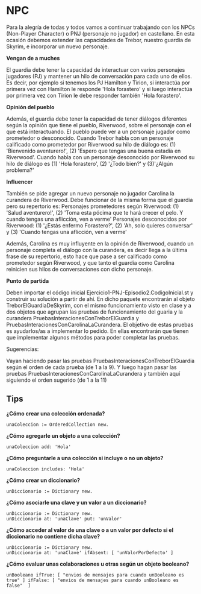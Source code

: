 # NPC

Para la alegría de todas y todos vamos a continuar trabajando con los NPCs (Non-Player Character) o PNJ (personaje no jugador) en castellano. En esta ocasión debemos extender las capacidades de Trebor, nuestro guardia de Skyrim, e incorporar un nuevo personaje. 

**Vengan de a muches**

El guardia debe tener la capacidad de interactuar con varios personajes jugadores (PJ) y mantener un hilo de conversación para cada uno de ellos. Es decir, por ejemplo si tenemos los PJ Hamilton y Tirion, si interactúa por primera vez con Hamilton le responde 'Hola forastero' y si luego interactúa por primera vez con Tirion le debe responder también  'Hola forastero'.

**Opinión del pueblo**

Además, el guardia debe tener la capacidad de tener diálogos diferentes según la opinión que tiene el pueblo, Riverwood, sobre el personaje con el que está interactuando. El pueblo puede ver a un personaje jugador como prometedor o desconocido. 
Cuando Trebor habla con un personaje calificado como prometedor por Riverwood su hilo de diálogo es: (1) 'Bienvenido aventurero!', (2) 'Espero que tengas una buena estadía en Riverwood'.
Cuando habla con un personaje desconocido por Riverwood su hilo de diálogo es (1) 'Hola forastero', (2) '¿Todo bien?' y  (3)'¿Algún problema?'

**Influencer**

También se pide agregar un nuevo personaje no jugador Carolina la curandera de Riverwood. Debe funcionar de la misma forma que el guardia pero su repertorio es:
Personajes prometedores según Riverwood: (1) 'Salud aventurero!', (2) 'Toma esta pócima que te hará crecer el pelo. Y cuando tengas una aflicción, ven a verme' 
Personajes desconocidos por Riverwood: (1) '¿Estás enfermo Forastero?',  (2) 'Ah, solo quieres conversar' y (3) 'Cuando tengas una aflicción, ven a verme’

Además, Carolina es muy influyente en la opinión de Riverwood, cuando un personaje completa el diálogo con la curandera, es decir llega a la última frase de su repertorio, esto hace que pase a ser calificado como prometedor según Riverwood, y que tanto el guardia como Carolina reinicien sus hilos de conversaciones con dicho personaje.

**Punto de partida**

Deben importar el código inicial Ejercicio1-PNJ-Episodio2.CodigoInicial.st y construir su solución a partir de ahí. En dicho paquete encontrarán al objeto TreborElGuardiaDeSkyrim, con el mismo funcionamiento visto en clase y a dos objetos que agrupan las pruebas de funcionamiento del guaria y la curandera PruebasInteracionesConTreborElGuardia y PruebasInteracionesConCarolinaLaCurandera. El objetivo de estas pruebas es ayudarlos/as a implementar lo pedido. En ellas encontrarán que tienen que implementar algunos métodos para poder completar las pruebas.

Sugerencias: 

Vayan haciendo pasar las pruebas PruebasInteracionesConTreborElGuardia según el orden de cada prueba (de 1 a la 9). Y luego hagan pasar las pruebas PruebasInteracionesConCarolinaLaCurandera y también aquí siguiendo el orden sugerido (de 1 a la 11)

## Tips

**¿Cómo crear una colección ordenada?**

```smalltalk
unaColeccion := OrderedCollection new.
```

**¿Cómo agregarle un objeto a una colección?**

```smalltalk
unaColeccion add: 'Hola'
```

**¿Cómo preguntarle a una colección si incluye o no un objeto?**

```smalltalk
unaColeccion includes: 'Hola'
```

**¿Cómo crear un diccionario?**

```smalltalk
unDiccionario := Dictionary new.
```

**¿Cómo asociarle una clave y un valor a un diccionario?**

```smalltalk
unDiccionario := Dictionary new.
unDiccionario at: 'unaClave' put: 'unValor'
```

**¿Cómo acceder al valor de una clave o a un valor por defecto si el diccionario no contiene dicha clave?**

```smalltalk
unDiccionario := Dictionary new.
unDiccionario at: 'unaClave' ifAbsent: [ 'unValorPorDefecto' ]
```


**¿Cómo evaluar unas colaboraciones u otras según un objeto booleano?**

```smalltalk
unBooleano ifTrue: [ "envios de mensajes para cuando unBooleano es true" ] ifFalse: [ "envios de mensajes para cuando unBooleano es false"  ]
```


